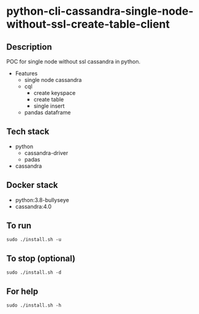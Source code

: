 # python-cli-cassandra-single-node-without-ssl-create-table-client

## Description
POC for single node without ssl cassandra in python.

- Features
  - single node cassandra
  - cql
    - create keyspace
    - create table
    - single insert
  - pandas dataframe

## Tech stack
- python
  - cassandra-driver
  - padas
- cassandra

## Docker stack
- python:3.8-bullyseye
- cassandra:4.0

## To run
`sudo ./install.sh -u`

## To stop (optional)
`sudo ./install.sh -d`

## For help
`sudo ./install.sh -h`
